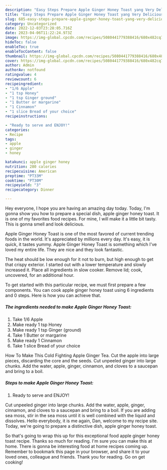 ```yaml
---
description: "Easy Steps Prepare Apple Ginger Honey Toast yang Very Delicious"
title: "Easy Steps Prepare Apple Ginger Honey Toast yang Very Delicious"
slug: 685-easy-steps-prepare-apple-ginger-honey-toast-yang-very-delicious
category: Uncategorized
date: 2022-12-03T23:28:05.716Z
date: 2023-04-06T11:22:24.973Z
image: https://img-global.cpcdn.com/recipes/5080441779388416/680x482cq70/apple-ginger-honey-toast-recipe-main-photo.jpg
hideToc: false
enableToc: true
enableTocContent: false
thumbnail: https://img-global.cpcdn.com/recipes/5080441779388416/680x482cq70/apple-ginger-honey-toast-recipe-main-photo.jpg
cover: https://img-global.cpcdn.com/recipes/5080441779388416/680x482cq70/apple-ginger-honey-toast-recipe-main-photo.jpg
author: Admin
authorAv: notfound
ratingvalue: 4
reviewcount: 6
recipeingredient:
- "1/6 Apple"
- "1 tsp Honey"
- "1 tsp Ginger ground"
- "1 Butter or margarine"
- "1 Cinnamon"
- "1 slice Bread of your choice"
recipeinstructions:

- "Ready to serve and ENJOY!"
categories:
- Recipe
tags:
- apple
- ginger
- honey

katakunci: apple ginger honey 
nutrition: 280 calories
recipecuisine: American
preptime: "PT33M"
cooktime: "PT30M"
recipeyield: "3"
recipecategory: Dinner

---
```



Hey everyone, I hope you are having an amazing day today. Today, I'm gonna show you how to prepare a special dish, apple ginger honey toast. It is one of my favorites food recipes. For mine, I will make it a little bit tasty. This is gonna smell and look delicious.

Apple Ginger Honey Toast is one of the most favored of current trending foods in the world. It's appreciated by millions every day. It's easy, it is quick, it tastes yummy. Apple Ginger Honey Toast is something which I've loved my entire life. They are nice and they look fantastic.

The heat should be low enough for it not to burn, but high enough to get that crispy exterior. I started out with a lower temperature and slowly increased it. Place all ingredients in slow cooker. Remove lid; cook, uncovered, for an additional hour.


To get started with this particular recipe, we must first prepare a few components. You can cook apple ginger honey toast using 6 ingredients and 0 steps. Here is how you can achieve that.

<!--inarticleads1-->

##### The ingredients needed to make Apple Ginger Honey Toast:

1. Take 1/6 Apple
1. Make ready 1 tsp Honey
1. Make ready 1 tsp Ginger (ground)
1. Take 1 Butter or margarine
1. Make ready 1 Cinnamon
1. Take 1 slice Bread of your choice


How To Make This Cold Fighting Apple Ginger Tea. Cut the apple into large pieces, discarding the core and the seeds. Cut unpeeled ginger into large chunks. Add the water, apple, ginger, cinnamon, and cloves to a saucepan and bring to a boil. 

<!--inarticleads2-->

##### Steps to make Apple Ginger Honey Toast:


1. Ready to serve and ENJOY!

Cut unpeeled ginger into large chunks. Add the water, apple, ginger, cinnamon, and cloves to a saucepan and bring to a boil. If you are adding sea moss, stir in the sea moss until it is well combined with the liquid and dissolves. Hello everybody, it is me again, Dan, welcome to my recipe site. Today, we&#39;re going to prepare a distinctive dish, apple ginger honey toast. 

So that's going to wrap this up for this exceptional food apple ginger honey toast recipe. Thanks so much for reading. I'm sure you can make this at home. There is gonna be interesting food at home recipes coming up. Remember to bookmark this page in your browser, and share it to your loved ones, colleague and friends. Thank you for reading. Go on get cooking!

